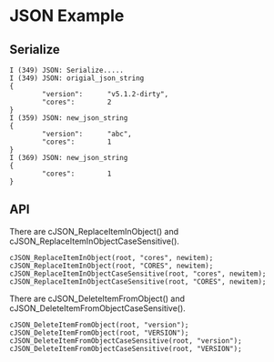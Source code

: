 # JSON Example

## Serialize
```
I (349) JSON: Serialize.....
I (349) JSON: origial_json_string
{
        "version":      "v5.1.2-dirty",
        "cores":        2
}
I (359) JSON: new_json_string
{
        "version":      "abc",
        "cores":        1
}
I (369) JSON: new_json_string
{
        "cores":        1
}
```


## API
There are cJSON_ReplaceItemInObject() and cJSON_ReplaceItemInObjectCaseSensitive().
```
cJSON_ReplaceItemInObject(root, "cores", newitem);
cJSON_ReplaceItemInObject(root, "CORES", newitem);
cJSON_ReplaceItemInObjectCaseSensitive(root, "cores", newitem);
cJSON_ReplaceItemInObjectCaseSensitive(root, "CORES", newitem);
```


There are cJSON_DeleteItemFromObject() and cJSON_DeleteItemFromObjectCaseSensitive().
```
cJSON_DeleteItemFromObject(root, "version");
cJSON_DeleteItemFromObject(root, "VERSION");
cJSON_DeleteItemFromObjectCaseSensitive(root, "version");
cJSON_DeleteItemFromObjectCaseSensitive(root, "VERSION");
```
